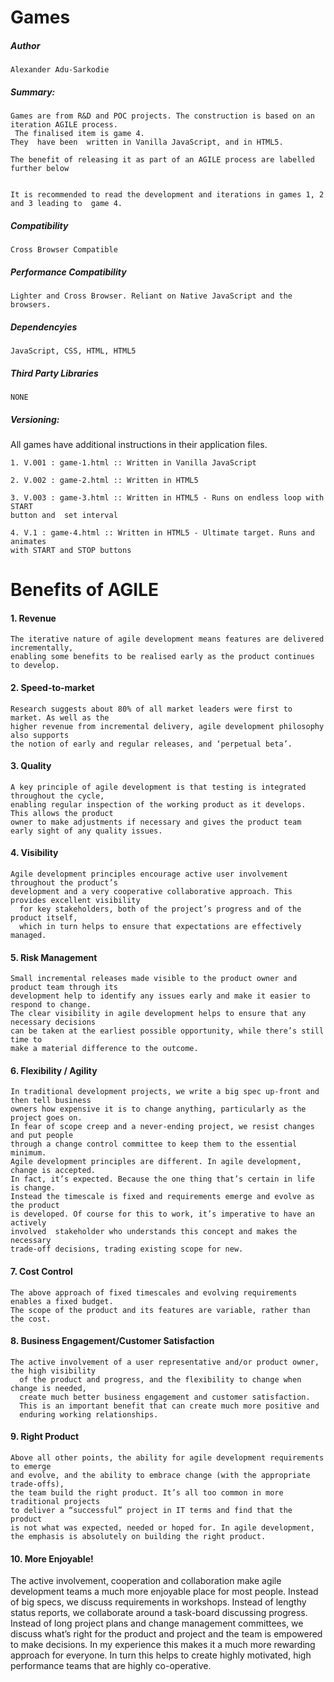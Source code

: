 #  Games

##### Author

	Alexander Adu-Sarkodie


##### Summary:

	Games are from R&D and POC projects. The construction is based on an iteration AGILE process.
	 The finalised item is game 4. 
	They  have been  written in Vanilla JavaScript, and in HTML5.

	The benefit of releasing it as part of an AGILE process are labelled further below


	It is recommended to read the development and iterations in games 1, 2 and 3 leading to  game 4.


##### Compatibility

	Cross Browser Compatible 


##### Performance Compatibility 

	Lighter and Cross Browser. Reliant on Native JavaScript and the browsers.


##### Dependencyies

 	JavaScript, CSS, HTML, HTML5


#####  Third Party Libraries  

	NONE


##### Versioning:

All games have additional instructions in their application files.

	1. V.001 : game-1.html :: Written in Vanilla JavaScript

	2. V.002 : game-2.html :: Written in HTML5

	3. V.003 : game-3.html :: Written in HTML5 - Runs on endless loop with START 
	button and  set interval

	4. V.1 : game-4.html :: Written in HTML5 - Ultimate target. Runs and animates 
	with START and STOP buttons
		

# Benefits of AGILE

#### 1. Revenue

	The iterative nature of agile development means features are delivered incrementally, 
	enabling some benefits to be realised early as the product continues to develop.


#### 2. Speed-to-market

	Research suggests about 80% of all market leaders were first to market. As well as the 
	higher revenue from incremental delivery, agile development philosophy also supports 
	the notion of early and regular releases, and ‘perpetual beta’.


#### 3. Quality

	A key principle of agile development is that testing is integrated throughout the cycle, 
	enabling regular inspection of the working product as it develops. This allows the product
	owner to make adjustments if necessary and gives the product team early sight of any quality issues.


#### 4. Visibility

	Agile development principles encourage active user involvement throughout the product’s 
	development and a very cooperative collaborative approach. This provides excellent visibility
	  for key stakeholders, both of the project’s progress and of the product itself, 
	  which in turn helps to ensure that expectations are effectively managed.


#### 5. Risk Management

	Small incremental releases made visible to the product owner and product team through its 
	development help to identify any issues early and make it easier to respond to change. 
	The clear visibility in agile development helps to ensure that any necessary decisions 
	can be taken at the earliest possible opportunity, while there’s still time to 
	make a material difference to the outcome.


#### 6. Flexibility / Agility

	In traditional development projects, we write a big spec up-front and then tell business 
	owners how expensive it is to change anything, particularly as the project goes on. 
	In fear of scope creep and a never-ending project, we resist changes and put people 
	through a change control committee to keep them to the essential minimum. 
	Agile development principles are different. In agile development, change is accepted. 
	In fact, it’s expected. Because the one thing that’s certain in life is change. 
	Instead the timescale is fixed and requirements emerge and evolve as the product 
	is developed. Of course for this to work, it’s imperative to have an actively 
	involved  stakeholder who understands this concept and makes the necessary 
	trade-off decisions, trading existing scope for new.


#### 7. Cost Control

	The above approach of fixed timescales and evolving requirements enables a fixed budget. 
	The scope of the product and its features are variable, rather than the cost.


#### 8. Business Engagement/Customer Satisfaction
 
	The active involvement of a user representative and/or product owner, the high visibility
	  of the product and progress, and the flexibility to change when change is needed, 
	  create much better business engagement and customer satisfaction. 
	  This is an important benefit that can create much more positive and 
	  enduring working relationships.


#### 9. Right Product

	Above all other points, the ability for agile development requirements to emerge 
	and evolve, and the ability to embrace change (with the appropriate trade-offs), 
	the team build the right product. It’s all too common in more traditional projects 
	to deliver a “successful” project in IT terms and find that the product 
	is not what was expected, needed or hoped for. In agile development, 
	the emphasis is absolutely on building the right product.


#### 10. More Enjoyable!

The active involvement, cooperation and collaboration make agile development teams 
a much more enjoyable place for most people. Instead of big specs, we discuss 
requirements in workshops. Instead of lengthy status reports, we collaborate around
a task-board discussing progress. Instead of long project plans and change management
committees, we discuss what’s right for the product and project and the team is empowered
to make decisions. In my experience this makes it a much more rewarding approach for everyone.
In turn this helps to create highly motivated, high performance teams that are highly co-operative.
